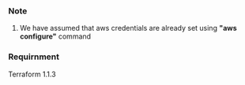 ### Note

1. We have assumed that aws credentials are already set using **"aws configure"** command 

### Requirnment
Terraform 1.1.3

